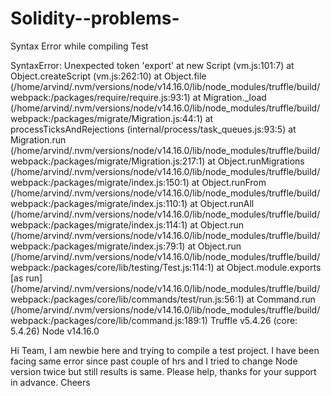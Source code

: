 # Solidity--problems-
Syntax Error while compiling Test 



SyntaxError: Unexpected token 'export'
    at new Script (vm.js:101:7)
    at Object.createScript (vm.js:262:10)
    at Object.file (/home/arvind/.nvm/versions/node/v14.16.0/lib/node_modules/truffle/build/webpack:/packages/require/require.js:93:1)
    at Migration._load (/home/arvind/.nvm/versions/node/v14.16.0/lib/node_modules/truffle/build/webpack:/packages/migrate/Migration.js:44:1)
    at processTicksAndRejections (internal/process/task_queues.js:93:5)
    at Migration.run (/home/arvind/.nvm/versions/node/v14.16.0/lib/node_modules/truffle/build/webpack:/packages/migrate/Migration.js:217:1)
    at Object.runMigrations (/home/arvind/.nvm/versions/node/v14.16.0/lib/node_modules/truffle/build/webpack:/packages/migrate/index.js:150:1)
    at Object.runFrom (/home/arvind/.nvm/versions/node/v14.16.0/lib/node_modules/truffle/build/webpack:/packages/migrate/index.js:110:1)
    at Object.runAll (/home/arvind/.nvm/versions/node/v14.16.0/lib/node_modules/truffle/build/webpack:/packages/migrate/index.js:114:1)
    at Object.run (/home/arvind/.nvm/versions/node/v14.16.0/lib/node_modules/truffle/build/webpack:/packages/migrate/index.js:79:1)
    at Object.run (/home/arvind/.nvm/versions/node/v14.16.0/lib/node_modules/truffle/build/webpack:/packages/core/lib/testing/Test.js:114:1)
    at Object.module.exports [as run] (/home/arvind/.nvm/versions/node/v14.16.0/lib/node_modules/truffle/build/webpack:/packages/core/lib/commands/test/run.js:56:1)
    at Command.run (/home/arvind/.nvm/versions/node/v14.16.0/lib/node_modules/truffle/build/webpack:/packages/core/lib/command.js:189:1)
Truffle v5.4.26 (core: 5.4.26)
Node v14.16.0

Hi Team, I am newbie here and trying to compile a test project. I have been facing same error since past couple of hrs and I tried to change Node version twice but still results is same. Please help, thanks for your support in advance. Cheers    
